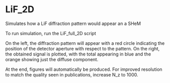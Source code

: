 # LiF_2D
Simulates how a LiF diffraction pattern would appear an a SHeM

To run simulation, run the LiF_full_2D script

On the left, the diffraction pattern will appear with a red circle indicating the position of the detector aperture with respect to the pattern. On the right, the obtained signal is plotted, with the total appearing in blue and the orange showing just the diffuse component. 

At the end, figures will automatically be produced. For improved resolution to match the quality seen in publications, increase N_z to 1000.
